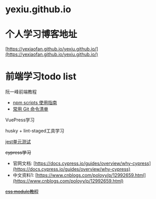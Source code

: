# yexiu.github.io

# 个人学习博客地址

[https://yexiaofan.github.io/yexiu.github.io/](https://yexiaofan.github.io/yexiu.github.io/)

# 前端学习todo list

阮一峰前端教程

- [npm scripts 使用指南](http://www.ruanyifeng.com/blog/2016/10/npm_scripts.html)
- [常用 Git 命令清单](http://www.ruanyifeng.com/blog/2015/12/git-cheat-sheet.html)

VuePress学习

husky + lint-staged工具学习

[jest单元测试](https://www.jestjs.cn/docs/getting-started)

~~cypress学习~~

   * 官网文档: [https://docs.cypress.io/guides/overview/why-cypress](https://docs.cypress.io/guides/overview/why-cypress)
   * 中文资料1: [https://www.cnblogs.com/poloyy/p/12992659.html](https://www.cnblogs.com/poloyy/p/12992659.html)
 
~~[css module教程](https://www.ruanyifeng.com/blog/2016/06/css_modules.html)~~
